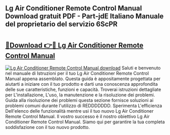 ## Lg Air Conditioner Remote Control Manual Download gratuit PDF - Part-jdE Italiano Manuale del proprietario del servizio 6ScPR

# <h2><a href="http://dfbjl0c.blite.top/?on=Lg+Air+Conditioner+Remote+Control+Manual">🔗Download 👉🔴 Lg Air Conditioner Remote Control Manual</a></h2>

[![Lg Air Conditioner Remote Control Manual download](https://i.imgur.com/lujVjoI.png)](http://dfbjl0c.blite.top/?on=Lg+Air+Conditioner+Remote+Control+Manual)
Saluti e benvenuto nel manuale di Istruzioni per il tuo Lg Air Conditioner Remote Control Manual appena assemblato. Questa guida è appositamente progettata per aiutarti a iniziare con il tuo prodotto e darti una conoscenza approfondita delle sue caratteristiche, funzioni e capacità. Troverai istruzioni dettagliate per L'installazione, L'uso, la manutenzione e la risoluzione dei problemi. Guida alla risoluzione dei problemi questa sezione fornisce soluzioni ai problemi comuni durante l'utilizzo di REDDDDDDD. Sperimenta L'efficienza Dell'elenco delle funzionalità mentre usi il tuo nuovo Lg Air Conditioner Remote Control Manual. Il vostro successo è il nostro obiettivo Lg Air Conditioner Remote Control Manual. Siamo qui per garantire la tua completa soddisfazione con il tuo nuovo prodotto.
